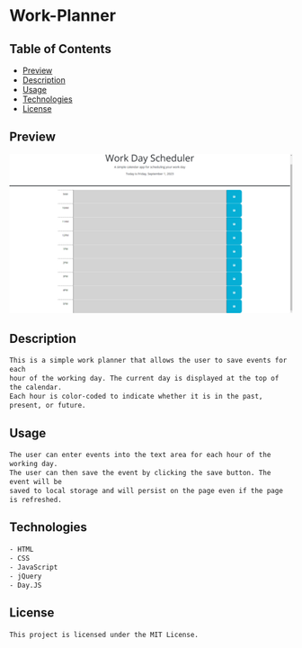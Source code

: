 # Work-Planner

## Table of Contents
- [Preview](#preview)
- [Description](#description)
- [Usage](#usage)
- [Technologies](#technologies)
- [License](#license)

## Preview

<img src="./assets/img/preview.png" alt="preview" width="750"/>

## Description

```
This is a simple work planner that allows the user to save events for each
hour of the working day. The current day is displayed at the top of the calendar.
Each hour is color-coded to indicate whether it is in the past, present, or future.
```

## Usage

```
The user can enter events into the text area for each hour of the working day.
The user can then save the event by clicking the save button. The event will be
saved to local storage and will persist on the page even if the page is refreshed.
```

## Technologies

```
- HTML
- CSS
- JavaScript
- jQuery
- Day.JS
```

## License

```
This project is licensed under the MIT License.
```
